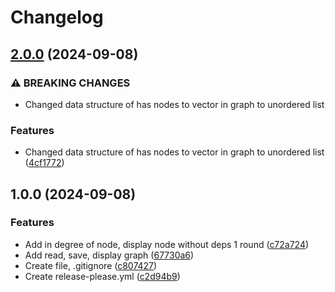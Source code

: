 # Changelog

## [2.0.0](https://github.com/IdentalerMaxima/GraphIndependentNodeFinder/compare/v1.0.0...v2.0.0) (2024-09-08)


### ⚠ BREAKING CHANGES

* Changed data structure of has nodes to vector in graph to unordered list

### Features

* Changed data structure of has nodes to vector in graph to unordered list ([4cf1772](https://github.com/IdentalerMaxima/GraphIndependentNodeFinder/commit/4cf1772db374c1bbe1259a8d101267d16eb63390))

## 1.0.0 (2024-09-08)


### Features

* Add in degree of node, display node without deps 1 round ([c72a724](https://github.com/IdentalerMaxima/GraphIndependentNodeFinder/commit/c72a724e6114ba6670c1a5d743ba679c2b6bdd03))
* Add read, save, display graph ([67730a6](https://github.com/IdentalerMaxima/GraphIndependentNodeFinder/commit/67730a6316afa8352c3cd2fe737658630ac90e17))
* Create file, .gitignore ([c807427](https://github.com/IdentalerMaxima/GraphIndependentNodeFinder/commit/c8074277af2c7567254745ee91ef9ac6fe84235d))
* Create release-please.yml ([c2d94b9](https://github.com/IdentalerMaxima/GraphIndependentNodeFinder/commit/c2d94b9a02571145165c5103b27b93e647c37669))
